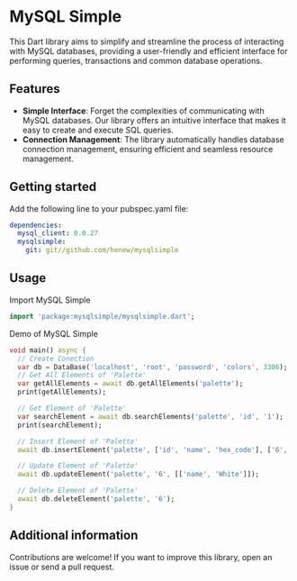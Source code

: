 # MySQL Simple

This Dart library aims to simplify and streamline the process of interacting with MySQL databases, providing a user-friendly and efficient interface for performing queries, transactions and common database operations.

## Features

- **Simple Interface**: Forget the complexities of communicating with MySQL databases. Our library offers an intuitive interface that makes it easy to create and execute SQL queries.
- **Connection Management**: The library automatically handles database connection management, ensuring efficient and seamless resource management.

## Getting started

Add the following line to your pubspec.yaml file:

```yaml
dependencies:
  mysql_client: 0.0.27
  mysqlsimple:
    git: git//github.com/henew/mysqlsimple
```

## Usage


Import MySQL Simple

```dart
import 'package:mysqlsimple/mysqlsimple.dart'; 
```
Demo of MySQL Simple
```dart
void main() async {
  // Create Conection
  var db = DataBase('localhost', 'root', 'password', 'colors', 3306);
  // Get All Elements of 'Palette'
  var getAllElements = await db.getAllElements('palette');
  print(getAllElements);

  // Get Element of 'Palette'
  var searchElement = await db.searchElements('palette', 'id', '1');
  print(searchElement);

  // Insert Element of 'Palette'
  await db.insertElement('palette', ['id', 'name', 'hex_code'], ['6', 'white', '#FFFFFF']);

  // Update Element of 'Palette'
  await db.updateElement('palette', '6', [['name', 'White']]);

  // Delete Element of 'Palette'
  await db.deleteElement('palette', '6');
}
```

## Additional information

Contributions are welcome! If you want to improve this library, open an issue or send a pull request.